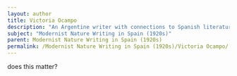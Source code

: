 ```yaml
---
layout: author
title: Victoria Ocampo
description: "An Argentine writer with connections to Spanish literature, Ocampo's essays and poetry engage with nature, reflecting on humanity’s place within it and echoing Modernist themes of beauty and abstraction."
subject: "Modernist Nature Writing in Spain (1920s)"
parent: Modernist Nature Writing in Spain (1920s)
permalink: /Modernist Nature Writing in Spain (1920s)/Victoria Ocampo/
---
```


does this matter?
